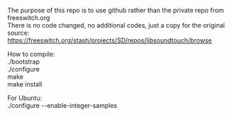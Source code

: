The purpose of this repo is to use github rather than the private repo from freeswitch.org  
There is no code changed, no additional codes, just a copy for the original source:  
https://freeswitch.org/stash/projects/SD/repos/libsoundtouch/browse  


How to compile:  
./bootstrap  
./configure  
make  
make install  
  
For Ubuntu:  
./configure --enable-integer-samples  
